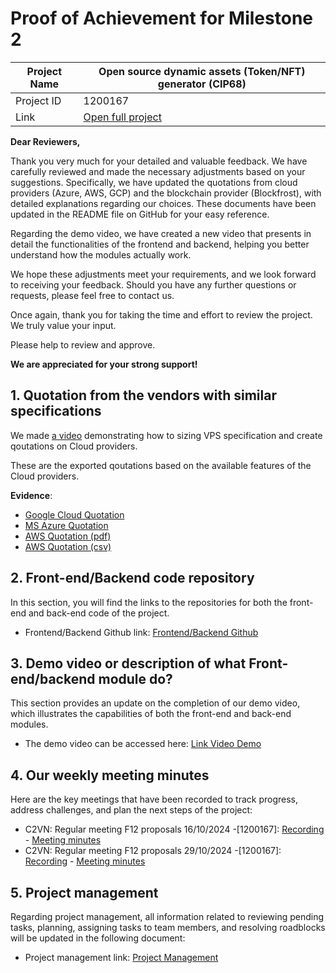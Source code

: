 #  Proof of Achievement for Milestone 2
|  Project Name |Open source dynamic assets (Token/NFT) generator (CIP68)|
| ------------ | ------------ |
| Project ID  | 1200167 |
|  Link  |  [Open full project](https://milestones.projectcatalyst.io/projects/1200167/) |


**Dear Reviewers,**

Thank you very much for your detailed and valuable feedback. We have carefully reviewed and made the necessary adjustments based on your suggestions. Specifically, we have updated the quotations from cloud providers (Azure, AWS, GCP) and the blockchain provider (Blockfrost), with detailed explanations regarding our choices. These documents have been updated in the README file on GitHub for your easy reference.

Regarding the demo video, we have created a new video that presents in detail the functionalities of the frontend and backend, helping you better understand how the modules actually work.

We hope these adjustments meet your requirements, and we look forward to receiving your feedback. Should you have any further questions or requests, please feel free to contact us.

Once again, thank you for taking the time and effort to review the project. We truly value your input.

Please help to review and approve.

**We are appreciated for your strong support!**


## **1. Quotation from the vendors with similar specifications**  
We  made [a video](https://youtu.be/JLPLQbbqhjM) demonstrating how to sizing VPS specification and create qoutations on Cloud providers.

These are the exported qoutations based on the available features of the Cloud providers.

**Evidence**:  
- [Google Cloud Quotation](https://github.com/cardano2vn/Project-Catalyst/blob/main/1200167%3AOpen%20source%20dynamic%20assets-CIP68/Milestone%202/GCP%20Qoutation.csv)
- [MS Azure Quotation](https://github.com/cardano2vn/Project-Catalyst/blob/main/1200167%3AOpen%20source%20dynamic%20assets-CIP68/Milestone%202/MS%20Azure%20Qoutation.xlsx)
- [AWS Quotation (pdf)](https://github.com/cardano2vn/Project-Catalyst/blob/main/1200167%3AOpen%20source%20dynamic%20assets-CIP68/Milestone%202/AWS%20Qoutation.pdf)
- [AWS Quotation (csv)](https://github.com/cardano2vn/Project-Catalyst/blob/main/1200167%3AOpen%20source%20dynamic%20assets-CIP68/Milestone%202/AWS%20Qoutation.csv)


## **2. Front-end/Backend code repository**  

In this section, you will find the links to the repositories for both the front-end and back-end code of the project.

- Frontend/Backend Github link: [Frontend/Backend Github](https://github.com/cardano2vn/cip68generator)


## **3. Demo video or description of what Front-end/backend module do?**  

This section provides an update on the completion of our demo video, which illustrates the capabilities of both the front-end and back-end modules.

- The demo video can be accessed here: [Link Video Demo](https://youtu.be/2xrwxJ9sQ0k)


## **4. Our weekly meeting minutes**  

Here are the key meetings that have been recorded to track progress, address challenges, and plan the next steps of the project:

- C2VN: Regular meeting F12 proposals 16/10/2024 -[1200167]: [Recording](https://youtu.be/7X_SfW__VWA) - [Meeting minutes](https://docs.google.com/document/d/1rxQ3xoD1EAyxYumkiABE0jMjem8gUhPZNdaCBBIfpjg/edit?tab=t.0#heading=h.m2rv0llvy83k)
- C2VN: Regular meeting F12 proposals 29/10/2024 -[1200167]: [Recording](https://youtu.be/fQ7vWrSnm4M) - [Meeting minutes](https://docs.google.com/document/d/1bSHF8i61pYlZ8ExR_pJrfilABf-OehkT/edit?usp=drive_link&ouid=107549707092065987144&rtpof=true&sd=true)



## **5. Project management**  

Regarding project management, all information related to reviewing pending tasks, planning, assigning tasks to team members, and resolving roadblocks will be updated in the following document: 
- Project management link: [Project Management](https://docs.google.com/spreadsheets/d/1BZDGPv1d1MHMyX7ycNraAZght-hz44lT/edit?gid=1613824326#gid=1613824326)



